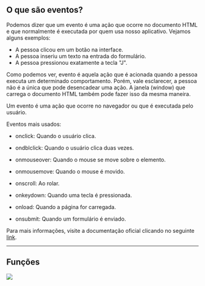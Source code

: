 ## O que são eventos?

Podemos dizer que um evento é uma ação que ocorre no documento HTML e que normalmente é executada por quem usa nosso aplicativo. Vejamos alguns exemplos:

- A pessoa clicou em um botão na interface.
- A pessoa inseriu um texto na entrada do formulário.
- A pessoa pressionou exatamente a tecla "J".

Como podemos ver, evento é aquela ação que é acionada quando a pessoa executa um determinado comportamento. Porém, vale esclarecer, a pessoa não é a única que pode desencadear uma ação. A janela (window) que carrega o documento HTML também pode fazer isso da mesma maneira.

Um evento é uma ação que ocorre no navegador ou que é executada pelo usuário. 


Eventos mais usados:


- onclick: Quando o usuário clica.

- ondblclick: Quando o usuário clica duas vezes.

- onmouseover: Quando o mouse se move sobre o elemento.

- onmousemove: Quando o mouse é movido.

- onscroll: Ao rolar.

- onkeydown: Quando uma tecla é pressionada.

- onload: Quando a página for carregada.

- onsubmit: Quando um formulário é enviado.

Para mais informações, visite a documentação oficial clicando no seguinte [link](https://developer.mozilla.org/en-US/docs/Learn/JavaScript/Building_blocks/Events).

---

## Funções

![](https://assets.digitalhouse.com/content/ar/td/frontII/TiposdefuncoesemJavaScript.jpg)
